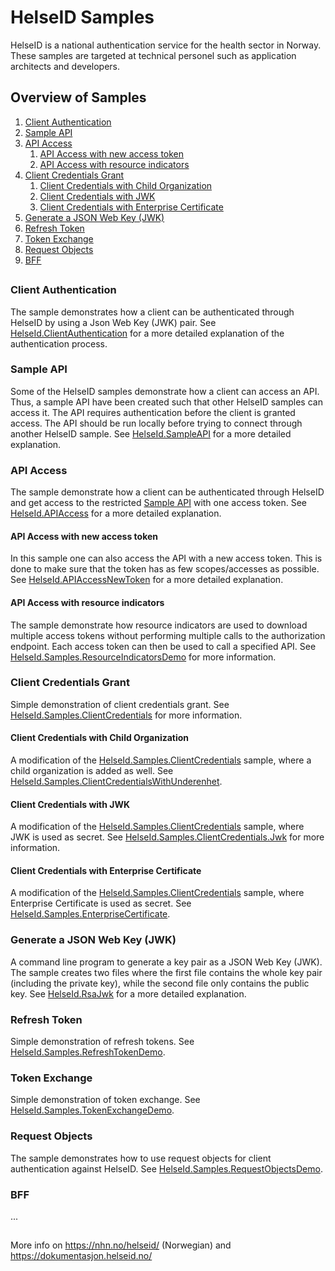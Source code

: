 # HelseID Samples

HelseID is a national authentication service for the health sector in Norway. These samples are targeted at technical personel such as application architects and developers. 

## Overview of Samples
1. [Client Authentication](#ClientAuthentication)
2. [Sample API](#SampleAPI)
3. [API Access](#APIAccess)
    1. [API Access with new access token](#APIAccessNewToken)
    2. [API Access with resource indicators](#APIAccessResourceIndicators)
4. [Client Credentials Grant](#ClientCredentials)
    1. [Client Credentials with Child Organization](#ClientCredentials.WithChildOrg)
    2. [Client Credentials with JWK](#ClientCredentials.Jwk)
    3. [Client Credentials with Enterprise Certificate](#ClientCredentials.EnterpriseCertificate)
5. [Generate a JSON Web Key (JWK)](#RsaJwk)
6. [Refresh Token](#RefreshToken)
7. [Token Exchange](#TokenExchange)
8. [Request Objects](#RequestObjects)
10. [BFF](#BFF)
##

### <a name="ClientAuthentication"></a> Client Authentication

The sample demonstrates how a client can be authenticated through HelseID by using a Json Web Key (JWK) pair. See [HelseId.ClientAuthentication](https://github.com/ingvildaadde/Samples/tree/main/ClientAuthentication) for a more detailed explanation of the authentication process.

### <a name="SampleAPI"></a> Sample API

Some of the HelseID samples demonstrate how a client can access an API. Thus, a sample API have been created such that other HelseID samples can access it. The API requires authentication before the client is granted access. The API should be run locally before trying to connect through another HelseID sample. See [HelseId.SampleAPI](https://github.com/ingvildaadde/Samples/tree/main/SampleAPI) for a more detailed explanation.  

### <a name="APIAccess"></a> API Access

The sample demonstrate how a client can be authenticated through HelseID and get access to the restricted [Sample API](https://github.com/ingvildaadde/Samples/tree/main/SampleAPI) with one access token. See [HelseId.APIAccess](https://github.com/ingvildaadde/Samples/tree/main/ClientAuthenticationWithAPIAccess) for a more detailed explanation.

#### <a name="APIAccessNewToken"></a> API Access with new access token

In this sample one can also access the API with a new access token. This is done to make sure that the token has as few scopes/accesses as possible. See [HelseId.APIAccessNewToken](https://github.com/ingvildaadde/Samples/tree/main/ClientAuthenticationAPIAccessNewToken) for a more detailed explanation.

#### <a name="APIAccessResourceIndicators"></a> API Access with resource indicators

The sample demonstrate how resource indicators are used to download multiple access tokens without performing multiple calls to the authorization endpoint. Each access token can then be used to call a specified API. See [HelseId.Samples.ResourceIndicatorsDemo](https://github.com/NorskHelsenett/HelseID.Samples/tree/Ingvild-samples/HelseId.Samples.ResourceIndicatorsDemo) for more information.

### <a name="ClientCredentials"></a> Client Credentials Grant

Simple demonstration of client credentials grant. See [HelseId.Samples.ClientCredentials](https://github.com/NorskHelsenett/HelseID.Samples/tree/master/HelseId.Samples.ClientCredentials) for more information.

#### <a name="ClientCredentials.WithChildOrg"></a> Client Credentials with Child Organization

A modification of the [HelseId.Samples.ClientCredentials](https://github.com/NorskHelsenett/HelseID.Samples/tree/master/HelseId.Samples.ClientCredentials) sample, where a child organization is added as well. See [HelseId.Samples.ClientCredentialsWithUnderenhet](https://github.com/NorskHelsenett/HelseID.Samples/tree/Ingvild-samples/HelseId.Samples.ClientCredentialsWithUnderenhet).

#### <a name="ClientCredentials.Jwk"></a> Client Credentials with JWK

A modification of the [HelseId.Samples.ClientCredentials](https://github.com/NorskHelsenett/HelseID.Samples/tree/master/HelseId.Samples.ClientCredentials) sample, where JWK is used as secret. See [HelseId.Samples.ClientCredentials.Jwk](https://github.com/NorskHelsenett/HelseID.Samples/tree/master/HelseId.Samples.ClientCredentials.Jwk) for more information.

#### <a name="ClientCredentials.EnterpriseCertificate"></a> Client Credentials with Enterprise Certificate

A modification of the [HelseId.Samples.ClientCredentials](https://github.com/NorskHelsenett/HelseID.Samples/tree/master/HelseId.Samples.ClientCredentials) sample, where Enterprise Certificate is used as secret. See [HelseId.Samples.EnterpriseCertificate](https://github.com/NorskHelsenett/HelseID.Samples/tree/master/HelseId.Samples.EnterpriseCertificate).

### <a name="RsaJwk"></a> Generate a JSON Web Key (JWK)

A command line program to generate a key pair as a JSON Web Key (JWK). The sample creates two files where the first file contains the whole key pair (including the private key), while the second file only contains the public key. See [HelseId.RsaJwk](https://github.com/NorskHelsenett/HelseID.Samples/tree/master/HelseId.RsaJwk) for a more detailed explanation.

### <a name="RefreshToken"></a> Refresh Token

Simple demonstration of refresh tokens. See [HelseId.Samples.RefreshTokenDemo](https://github.com/NorskHelsenett/HelseID.Samples/tree/master/HelseId.Samples.RefreshTokenDemo).

### <a name="TokenExchange"></a> Token Exchange

Simple demonstration of token exchange. See [HelseId.Samples.TokenExchangeDemo](https://github.com/NorskHelsenett/HelseID.Samples/tree/master/HelseId.Samples.TokenExchangeDemo).

### <a name="RequestObjects"></a> Request Objects

The sample demonstrates how to use request objects for client authentication against HelseID. See [HelseId.Samples.RequestObjectsDemo](https://github.com/NorskHelsenett/HelseID.Samples/tree/master/HelseId.Samples.RequestObjectsDemo).

### <a name="BFF"></a> BFF

...

##
More info on https://nhn.no/helseid/ (Norwegian) and https://dokumentasjon.helseid.no/
